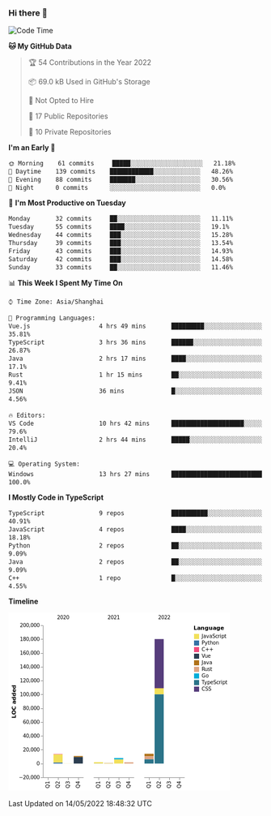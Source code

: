 ### Hi there 👋

<!--START_SECTION:waka-->
![Code Time](http://img.shields.io/badge/Code%20Time-0%20secs-blue)

**🐱 My GitHub Data** 

> 🏆 54 Contributions in the Year 2022
 > 
> 📦 69.0 kB Used in GitHub's Storage 
 > 
> 🚫 Not Opted to Hire
 > 
> 📜 17 Public Repositories 
 > 
> 🔑 10 Private Repositories  
 > 
**I'm an Early 🐤** 

```text
🌞 Morning    61 commits     █████░░░░░░░░░░░░░░░░░░░░   21.18% 
🌆 Daytime    139 commits    ████████████░░░░░░░░░░░░░   48.26% 
🌃 Evening    88 commits     ███████░░░░░░░░░░░░░░░░░░   30.56% 
🌙 Night      0 commits      ░░░░░░░░░░░░░░░░░░░░░░░░░   0.0%

```
📅 **I'm Most Productive on Tuesday** 

```text
Monday       32 commits     ██░░░░░░░░░░░░░░░░░░░░░░░   11.11% 
Tuesday      55 commits     ████░░░░░░░░░░░░░░░░░░░░░   19.1% 
Wednesday    44 commits     ███░░░░░░░░░░░░░░░░░░░░░░   15.28% 
Thursday     39 commits     ███░░░░░░░░░░░░░░░░░░░░░░   13.54% 
Friday       43 commits     ███░░░░░░░░░░░░░░░░░░░░░░   14.93% 
Saturday     42 commits     ███░░░░░░░░░░░░░░░░░░░░░░   14.58% 
Sunday       33 commits     ██░░░░░░░░░░░░░░░░░░░░░░░   11.46%

```


📊 **This Week I Spent My Time On** 

```text
⌚︎ Time Zone: Asia/Shanghai

💬 Programming Languages: 
Vue.js                   4 hrs 49 mins       █████████░░░░░░░░░░░░░░░░   35.81% 
TypeScript               3 hrs 36 mins       ██████░░░░░░░░░░░░░░░░░░░   26.87% 
Java                     2 hrs 17 mins       ████░░░░░░░░░░░░░░░░░░░░░   17.1% 
Rust                     1 hr 15 mins        ██░░░░░░░░░░░░░░░░░░░░░░░   9.41% 
JSON                     36 mins             █░░░░░░░░░░░░░░░░░░░░░░░░   4.56%

🔥 Editors: 
VS Code                  10 hrs 42 mins      ████████████████████░░░░░   79.6% 
IntelliJ                 2 hrs 44 mins       █████░░░░░░░░░░░░░░░░░░░░   20.4%

💻 Operating System: 
Windows                  13 hrs 27 mins      █████████████████████████   100.0%

```

**I Mostly Code in TypeScript** 

```text
TypeScript               9 repos             ██████████░░░░░░░░░░░░░░░   40.91% 
JavaScript               4 repos             ████░░░░░░░░░░░░░░░░░░░░░   18.18% 
Python                   2 repos             ██░░░░░░░░░░░░░░░░░░░░░░░   9.09% 
Java                     2 repos             ██░░░░░░░░░░░░░░░░░░░░░░░   9.09% 
C++                      1 repo              █░░░░░░░░░░░░░░░░░░░░░░░░   4.55%

```


**Timeline**

![Chart not found](https://raw.githubusercontent.com/rexcape/rexcape/main/charts/bar_graph.png) 


 Last Updated on 14/05/2022 18:48:32 UTC
<!--END_SECTION:waka-->

<!--
**rexcape/rexcape** is a ✨ _special_ ✨ repository because its `README.md` (this file) appears on your GitHub profile.

Here are some ideas to get you started:

- 🔭 I’m currently working on ...
- 🌱 I’m currently learning ...
- 👯 I’m looking to collaborate on ...
- 🤔 I’m looking for help with ...
- 💬 Ask me about ...
- 📫 How to reach me: ...
- 😄 Pronouns: ...
- ⚡ Fun fact: ...
-->
